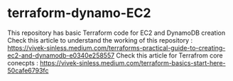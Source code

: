 # terraform-dynamo-EC2
This repository has basic Terraform code for EC2 and DynamoDB creation 
Check this article to understand the working of this repository : https://vivek-sinless.medium.com/terraforms-practical-guide-to-creating-ec2-and-dynamodb-e0340e258557
Check this article for Terrafrom core conecpts : https://vivek-sinless.medium.com/terraform-basics-start-here-50cafe6793fc 